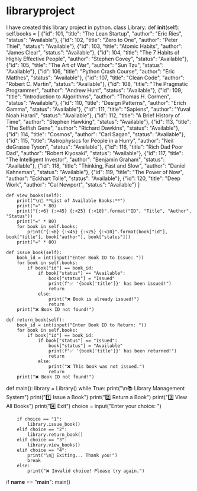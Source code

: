# libraryproject
I have created this library project in python.
class Library:
    def __init__(self):
        self.books = [
            {"id": 101, "title": "The Lean Startup", "author": "Eric Ries", "status": "Available"},
            {"id": 102, "title": "Zero to One", "author": "Peter Thiel", "status": "Available"},
            {"id": 103, "title": "Atomic Habits", "author": "James Clear", "status": "Available"},
            {"id": 104, "title": "The 7 Habits of Highly Effective People", "author": "Stephen Covey", "status": "Available"},
            {"id": 105, "title": "The Art of War", "author": "Sun Tzu", "status": "Available"},
            {"id": 106, "title": "Python Crash Course", "author": "Eric Matthes", "status": "Available"},
            {"id": 107, "title": "Clean Code", "author": "Robert C. Martin", "status": "Available"},
            {"id": 108, "title": "The Pragmatic Programmer", "author": "Andrew Hunt", "status": "Available"},
            {"id": 109, "title": "Introduction to Algorithms", "author": "Thomas H. Cormen", "status": "Available"},
            {"id": 110, "title": "Design Patterns", "author": "Erich Gamma", "status": "Available"},
            {"id": 111, "title": "Sapiens", "author": "Yuval Noah Harari", "status": "Available"},
            {"id": 112, "title": "A Brief History of Time", "author": "Stephen Hawking", "status": "Available"},
            {"id": 113, "title": "The Selfish Gene", "author": "Richard Dawkins", "status": "Available"},
            {"id": 114, "title": "Cosmos", "author": "Carl Sagan", "status": "Available"},
            {"id": 115, "title": "Astrophysics for People in a Hurry", "author": "Neil deGrasse Tyson", "status": "Available"},
            {"id": 116, "title": "Rich Dad Poor Dad", "author": "Robert Kiyosaki", "status": "Available"},
            {"id": 117, "title": "The Intelligent Investor", "author": "Benjamin Graham", "status": "Available"},
            {"id": 118, "title": "Thinking, Fast and Slow", "author": "Daniel Kahneman", "status": "Available"},
            {"id": 119, "title": "The Power of Now", "author": "Eckhart Tolle", "status": "Available"},
            {"id": 120, "title": "Deep Work", "author": "Cal Newport", "status": "Available"}
        ]

    def view_books(self):
        print("\n📖 **List of Available Books:**")
        print("=" * 80)
        print("{:<6} {:<45} {:<25} {:<10}".format("ID", "Title", "Author", "Status"))
        print("=" * 80)
        for book in self.books:
            print("{:<6} {:<45} {:<25} {:<10}".format(book["id"], book["title"], book["author"], book["status"]))
        print("=" * 80)

    def issue_book(self):
        book_id = int(input("Enter Book ID to Issue: "))
        for book in self.books:
            if book["id"] == book_id:
                if book["status"] == "Available":
                    book["status"] = "Issued"
                    print(f"✅ '{book['title']}' has been issued!")
                    return
                else:
                    print("❌ Book is already issued!")
                    return
        print("❌ Book ID not found!")

    def return_book(self):
        book_id = int(input("Enter Book ID to Return: "))
        for book in self.books:
            if book["id"] == book_id:
                if book["status"] == "Issued":
                    book["status"] = "Available"
                    print(f"✅ '{book['title']}' has been returned!")
                    return
                else:
                    print("❌ This book was not issued.")
                    return
        print("❌ Book ID not found!")

def main():
    library = Library()
    while True:
        print("\n📚 Library Management System")
        print("1️⃣ Issue a Book")
        print("2️⃣ Return a Book")
        print("3️⃣ View All Books")
        print("4️⃣ Exit")
        choice = input("Enter your choice: ")

        if choice == "1":
            library.issue_book()
        elif choice == "2":
            library.return_book()
        elif choice == "3":
            library.view_books()
        elif choice == "4":
            print("\n📕 Exiting... Thank you!")
            break
        else:
            print("❌ Invalid choice! Please try again.")

if __name__ == "__main__":
    main()

